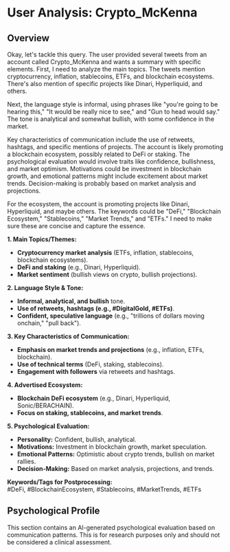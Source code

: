 # User Analysis: Crypto_McKenna

## Overview

<think>
Okay, let's tackle this query. The user provided several tweets from an account called Crypto_McKenna and wants a summary with specific elements. First, I need to analyze the main topics. The tweets mention cryptocurrency, inflation, stablecoins, ETFs, and blockchain ecosystems. There's also mention of specific projects like Dinari, Hyperliquid, and others.

Next, the language style is informal, using phrases like "you're going to be hearing this," "It would be really nice to see," and "Gun to head would say." The tone is analytical and somewhat bullish, with some confidence in the market.

Key characteristics of communication include the use of retweets, hashtags, and specific mentions of projects. The account is likely promoting a blockchain ecosystem, possibly related to DeFi or staking. The psychological evaluation would involve traits like confidence, bullishness, and market optimism. Motivations could be investment in blockchain growth, and emotional patterns might include excitement about market trends. Decision-making is probably based on market analysis and projections.

For the ecosystem, the account is promoting projects like Dinari, Hyperliquid, and maybe others. The keywords could be "DeFi," "Blockchain Ecosystem," "Stablecoins," "Market Trends," and "ETFs." I need to make sure these are concise and capture the essence.
</think>

**1. Main Topics/Themes:**  
- **Cryptocurrency market analysis** (ETFs, inflation, stablecoins, blockchain ecosystems).  
- **DeFi and staking** (e.g., Dinari, Hyperliquid).  
- **Market sentiment** (bullish views on crypto, bullish projections).  

**2. Language Style & Tone:**  
- **Informal, analytical, and bullish** tone.  
- **Use of retweets, hashtags (e.g., #DigitalGold, #ETFs)**.  
- **Confident, speculative language** (e.g., "trillions of dollars moving onchain," "pull back").  

**3. Key Characteristics of Communication:**  
- **Emphasis on market trends and projections** (e.g., inflation, ETFs, blockchain).  
- **Use of technical terms** (DeFi, staking, stablecoins).  
- **Engagement with followers** via retweets and hashtags.  

**4. Advertised Ecosystem:**  
- **Blockchain DeFi ecosystem** (e.g., Dinari, Hyperliquid, Sonic/BERACHAIN).  
- **Focus on staking, stablecoins, and market trends**.  

**5. Psychological Evaluation:**  
- **Personality:** Confident, bullish, analytical.  
- **Motivations:** Investment in blockchain growth, market speculation.  
- **Emotional Patterns:** Optimistic about crypto trends, bullish on market rallies.  
- **Decision-Making:** Based on market analysis, projections, and trends.  

**Keywords/Tags for Postprocessing:**  
#DeFi, #BlockchainEcosystem, #Stablecoins, #MarketTrends, #ETFs

## Psychological Profile

This section contains an AI-generated psychological evaluation based on communication patterns. This is for research purposes only and should not be considered a clinical assessment.